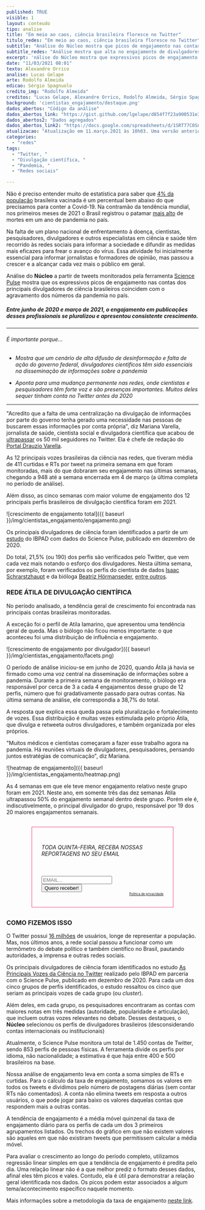 ```yaml
---
published: TRUE
visible: 1
layout: conteudo
tipo: analise
title: "Em meio ao caos, ciência brasileira floresce no Twitter"
titulo_redes: "Em meio ao caos, ciência brasileira floresce no Twitter"
subtitle: "Análise do Núcleo mostra que picos de engajamento nas contas dos principais divulgadores de ciência no Brasil coincidem com o agravamento da pandemia."
subtitle_redes: "Análise mostra que alta no engajamento de divulgadores de ciência coincidem com o agravamento da pandemia."
excerpt: 'nálise do Núcleo mostra que expressivos picos de engajamento nas contas dos principais divulgadores de ciência brasileiros coincidem com o agravamento dos números da pandemia no país.'
date: "11/03/2021 08:01"
texto: Alexandre Orrico
analise: Lucas Gelape
arte: Rodolfo Almeida
edicao: Sérgio Spagnuolo
credito_img: "Rodolfo Almeida"
creditos: "Lucas Gelape, Alexandre Orrico, Rodolfo Almeida, Sérgio Spagnuolo"
background: 'cientistas_engajamento/destaque.png'
dados_abertos: "Código da análise"
dados_abertos_link: "https://gist.github.com/lgelape/d854f7f23a900531e3fd4977d574e492"
dados_abertos2: "Dados agregados"
dados_abertos_link2: "https://docs.google.com/spreadsheets/d/1SRT77C0SnPEZucaeMSWQKngE9F7Vwb4irGwDgB7CxtM/edit#gid=2075229921"
atualizacao: "Atualização em 11.março.2021 às 10h03. Uma versão anterior do texto informava que Atila Iamarino tinha 63,5% do engajamento dos perfis analisados no agregado da primeira semana em que cada perfil foi acompanhado (ex: Atila entra na base em 08/07 e Luiza Caires em 22/07). Ao levarmos em conta a primeira semana em que eles foram simultaneamente monitorados (a de 22/07), como mostra o gráfico, este valor é de 74,7%, ou 3 a cada 4 engajamentos, valor que decidimos destacar. Alteração feita em 11.março.2021 às 11h01 de '9 de março' para '4 de março' no sexto parágrafo."
categories:
  - "redes"
tags:
  - "Twitter, "
  - "Divulgação científica, "
  - "Pandemia, "
  - "Redes sociais"

---
```


Não é preciso entender muito de estatística para saber que [4% da população](https://especiais.g1.globo.com/bemestar/vacina/2021/mapa-brasil-vacina-covid/) brasileira vacinada é um percentual bem abaixo do que precisamos para conter a Covid-19. Na contramão da tendência mundial, nos primeiros meses de 2021 o Brasil registrou o patamar [mais alto](https://g1.globo.com/bemestar/coronavirus/noticia/2021/03/10/brasil-registra-2349-mortes-em-24-horas-novo-recorde-desde-inicio-da-pandemia-media-movel-tambem-aumenta.ghtml) de mortes em um ano de pandemia no país.

Na falta de um plano nacional de enfrentamento à doença, cientistas, pesquisadores, divulgadores e outros especialistas em ciência e saúde têm recorrido às redes sociais para informar a sociedade e difundir as medidas mais eficazes para frear o avanço do vírus. Essa atividade foi inicialmente essencial para informar jornalistas e formadores de opinião, mas passou a crescer e a alcançar cada vez mais o público em geral.

Análise do **Núcleo** a partir de tweets monitorados pela ferramenta [Science Pulse](https://sciencepulse.org) mostra que os expressivos picos de engajamento nas contas dos principais divulgadores de ciência brasileiros coincidem com o agravamento dos números da pandemia no país.

##### Entre junho de 2020 e março de 2021, o engajamento em publicações desses profissionais se pluralizou e apresentou consistente crescimento.

---

###### É importante porque...

- *Mostra que um cenário de alta difusão de desinformação e falta de ação do governo federal,  divulgadores científicos têm sido essenciais na disseminação de informações sobre a pandemia*

- *Aponta para uma mudança permanente nas redes, onde cientistas e pesquisadores têm forte voz e são presenças importantes. Muitos deles sequer tinham conta no Twitter antes da 2020*   


---


"Acredito que a falta de uma centralização na divulgação de informações por parte do governo tenha gerado uma necessidade nas pessoas de buscarem essas informações por conta própria", diz Mariana Varella, jornalista de saúde, cientista social e divulgadora científica que  acabou de [ultrapassar](https://twitter.com/marivarella/status/1369369309907202069) os 50 mil seguidores no Twitter. Ela é chefe de redação do [Portal Drauzio Varella](https://drauziovarella.uol.com.br/).

As 12 principais vozes brasileiras da ciência nas redes, que tiveram média de 411 curtidas e RTs por tweet na primeira semana em que foram monitoradas, mais do que dobraram seu engajamento nas últimas semanas, chegando a 948 até a semana encerrada em 4 de março (a última completa no período de análise).

Além disso, as cinco semanas com maior volume de engajamento dos 12 principais perfis brasileiros de divulgação científica foram em 2021.

![crescimento de engajamento total]({{ baseurl }}/img/cientistas_engajamento/engajamento.png)

Os principais divulgadores de ciência foram identificados a partir de um [estudo](https://www.ibpad.com.br/blog/ibpad-e-science-pulse-identificam-as-principais-vozes-da-ciencia-no-twitter/) do IBPAD com dados do Science Pulse, publicado em dezembro de 2020.

Do total, 21,5% (ou 190) dos perfis são verificados pelo Twitter, que vem cada vez mais notando o esforço dos divulgadores. Nesta última semana, por exemplo, foram verificados os perfis do cientista de dados [Isaac Schrarstzhaupt](https://twitter.com/schrarstzhaupt/status/1369131682717122560) e da bióloga [Beatriz Hörmanseder](https://twitter.com/boringsuchus/status/1369123211334590467), [entre outros](https://twitter.com/helena_ansani/status/1369267309102194689).

### REDE ÁTILA DE DIVULGAÇÃO CIENTÍFICA

No período analisado, a tendência geral de crescimento foi encontrada nas principais contas brasileiras monitoradas.

A exceção foi o perfil de Atila Iamarino, que apresentou uma tendência geral de queda. Mas o biólogo não ficou menos importante: o que aconteceu foi uma  distribuição de influência e engajamento.

![crescimento de engajamento por divulgador]({{ baseurl }}/img/cientistas_engajamento/facets.png)

O período de análise iniciou-se em junho de 2020, quando Átila já havia se firmado como uma voz central na disseminação de informações sobre a pandemia. Durante a primeira semana de monitoramento, o biólogo era responsável por cerca de 3 a cada 4 engajamentos desse grupo de 12 perfis, número que foi gradativamente passado para outras contas. Na última semana de análise, ele correspondia a 38,7% do total.

A resposta que explica essa queda passa pela pluralização e fortalecimento de vozes. Essa distribuição é muitas vezes estimulada pelo próprio Átila, que divulga e retweeta outros divulgadores, e também organizada por eles próprios.

"Muitos médicos e cientistas começaram a fazer esse trabalho agora na pandemia. Há reuniões virtuais de divulgadores, pesquisadores, pensando juntos estratégias de comunicação", diz Mariana.  

![heatmap de engajamento]({{ baseurl }}/img/cientistas_engajamento/heatmap.png)

As 4 semanas em que ele teve menor engajamento relativo neste grupo foram em 2021. Neste ano, em somente três das dez semanas Átila ultrapassou 50% do engajamento semanal dentro deste grupo. Porém ele é, indiscutivelmente, o principal divulgador do grupo, responsável por 19 dos 20 maiores engajamentos semanais.

<div style="margin: 30px auto;max-width:320px; padding: 25px;border:1px solid #f33872;">
<form action="https://sendy.voltdata.info/subscribe" method="POST" accept-charset="utf-8">
  <div class="revue-form-group">
    <h6>TODA QUINTA-FEIRA, RECEBA NOSSAS REPORTAGENS NO SEU EMAIL</h6> <br />
   <input style="max-width:100%" class="revue-form-field" type="email" name="email" id="email" placeholder="EMAIL..."/>
<br/>
<!--<input style="max-width:100%" class="revue-form-field" type="text" name="name" id="name" placeholder="NOME..." style="max-width:100%"/>-->
</div>
<div class="revue-form-actions">
  <input type="hidden" name="list" value="p3ny3ldu9NKbwxDmsUDC1g"/>
  <input type="hidden" name="subform" value="yes"/>
  <input style="max-width:100%" type="submit" name="submit" id="submit" value="Quero receber!"/>
  </div>
  <span style="font-size:0.6em;float:right;"><a href="{{ site.baseurl }}/privacidade">Política de privacidade</a></span>

</form>
</div>

### COMO FIZEMOS ISSO

O Twitter possui [16 milhões](https://www.statista.com/statistics/242606/number-of-active-twitter-users-in-selected-countries/) de usuários, longe de representar a população. Mas, nos últimos anos, a rede social passou a funcionar como um termômetro do debate político e também científico no Brasil, pautando autoridades, a imprensa e outras redes sociais.

Os principais divulgadores de ciência foram identificados no estudo [As Principais Vozes da Ciência no Twitter](https://www.ibpad.com.br/blog/ibpad-e-science-pulse-identificam-as-principais-vozes-da-ciencia-no-twitter/) realizado pelo IBPAD em parceria com o Science Pulse, publicado em dezembro de 2020. Para cada um dos cinco grupos de perfis identificados, o estudo ressaltou os cinco que seriam as principais vozes de cada grupo (ou _cluster_).

Além deles, em cada grupo, os pesquisadores encontraram as contas com maiores notas em três medidas (autoridade, popularidade e articulação), que incluem outras vozes relevantes no debate. Desses destaques, o **Núcleo** selecionou os perfis de divulgadores brasileiros (desconsiderando contas internacionais ou institucionais)

Atualmente, o Science Pulse monitora um total de 1.450 contas de Twitter, sendo 853 perfis de pessoas físicas. A ferramenta divide os perfis por idioma, não nacionalidade; a estimativa é que haja entre 400 e 500 brasileiros na base.

Nossa análise de engajamento leva em conta a soma simples de RTs e curtidas. Para o cálculo da taxa de engajamento, somamos os valores em todos os tweets e dividimos pelo número de postagens diárias (sem contar RTs não comentados). A conta não elimina tweets em resposta a outros usuários, o que pode jogar para baixo os valores daquelas contas que respondem mais a outras contas.

A tendência de engajamento é a média móvel quinzenal da taxa de engajamento diário para os perfis de cada um dos 3 primeiros agrupamentos listados. Os trechos do gráfico em que não existem valores são aqueles em que não existiram tweets que permitissem calcular a média móvel.

Para avaliar o crescimento ao longo do período completo, utilizamos regressão linear simples em que a tendência de engajamento é predita pelo dia. Uma relação linear não é a que melhor prediz o formato desses dados, afinal eles têm picos e vales. Contudo, ela é útil para demonstrar a relação geral identificada nos dados. Os picos podem estar associados a algum tema/acontecimento específico naquele momento.

Mais informações sobre a metodologia da taxa de engajamento [neste link](https://nucleo.jor.br/monitor).
